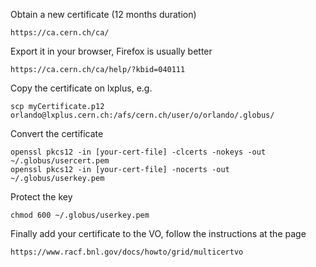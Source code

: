 Obtain a new certificate (12 months duration) 

    https://ca.cern.ch/ca/ 
    
Export it in your browser, Firefox is usually better 

    https://ca.cern.ch/ca/help/?kbid=040111 
    
Copy the certificate on lxplus, e.g. 

    scp myCertificate.p12 orlando@lxplus.cern.ch:/afs/cern.ch/user/o/orlando/.globus/
    
Convert the certificate 

    openssl pkcs12 -in [your-cert-file] -clcerts -nokeys -out ~/.globus/usercert.pem
    openssl pkcs12 -in [your-cert-file] -nocerts -out ~/.globus/userkey.pem
    
Protect the key 

    chmod 600 ~/.globus/userkey.pem 
    
Finally add your certificate to the VO, follow the instructions at the page 

    https://www.racf.bnl.gov/docs/howto/grid/multicertvo 
    
    

    
